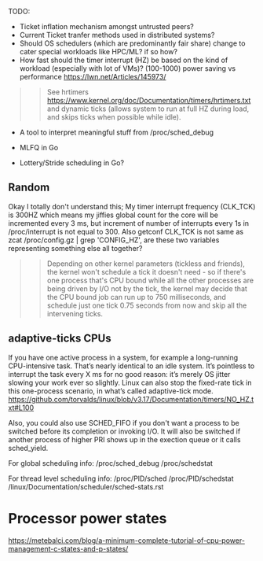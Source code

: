 TODO:
* Ticket inflation mechanism amongst untrusted peers?
* Current Ticket tranfer methods used in distributed systems?
* Should OS schedulers (which are predominantly fair share) change to cater special workloads like HPC/ML? if so how?
* How fast should the timer interrupt (HZ) be based on the kind of workload (especially with lot of VMs)? (100-1000) power saving vs performance https://lwn.net/Articles/145973/
>> See hrtimers https://www.kernel.org/doc/Documentation/timers/hrtimers.txt and dynamic ticks (allows system to run at full HZ during load, and skips ticks when possible while idle).
* A tool to interpret meaningful stuff from /proc/sched_debug

* MLFQ in Go
* Lottery/Stride scheduling in Go?




## Random
Okay I totally don't understand this; My timer interrupt frequency (CLK_TCK) is 300HZ which means my jiffies global count for the core will be incremented every 3 ms, but increment of number of interrupts every 1s in /proc/interrupt is not equal to 300.
Also getconf CLK_TCK is not same as zcat /proc/config.gz | grep 'CONFIG_HZ', are these two variables representing something else all together?
>> Depending on other kernel parameters (tickless and friends), the kernel won't schedule a tick it doesn't need - so if there's one process that's CPU bound while all the other processes are being driven by I/O not by the tick, the kernel may decide that the CPU bound job can run up to 750 milliseconds, and schedule just one tick 0.75 seconds from now and skip all the intervening ticks.

## adaptive-ticks CPUs
If you have one active process in a system, for example a long-running CPU-intensive task. That’s nearly identical to an idle system. It’s pointless to interrupt the task every X ms for no good reason: it’s merely OS jitter slowing your work ever so slightly. Linux can also stop the fixed-rate tick in this one-process scenario, in what’s called adaptive-tick mode.
https://github.com/torvalds/linux/blob/v3.17/Documentation/timers/NO_HZ.txt#L100

Also, you could also use SCHED_FIFO if you don't want a process to be switched before its completion or invoking I/O. It will also be switched if another process of higher PRI shows up in the exection queue or it calls sched_yield.

For global scheduling info:
/proc/sched_debug  /proc/schedstat

For thread level scheduling info:
/proc/PID/sched   /proc/PID/schedstat
/linux/Documentation/scheduler/sched-stats.rst


# Processor power states
https://metebalci.com/blog/a-minimum-complete-tutorial-of-cpu-power-management-c-states-and-p-states/
